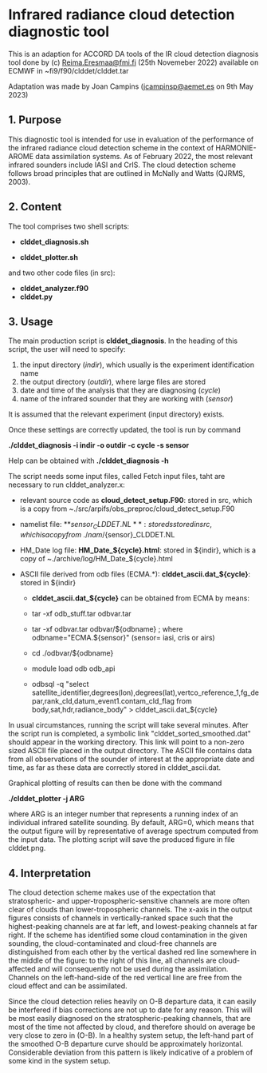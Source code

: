 # Infrared radiance cloud detection diagnostic tool

This is an adaption for ACCORD DA tools of the IR cloud detection diagnosis tool done by (c) Reima.Eresmaa@fmi.fi 
(25th Novemeber 2022) available on ECMWF in ~fi9/f90/clddet/clddet.tar

Adaptation was made by Joan Campins (jcampinsp@aemet.es on 9th May 2023)


## 1. Purpose

This diagnostic tool is intended for use in evaluation of the performance of the infrared radiance cloud detection scheme in the
context of HARMONIE-AROME data assimilation systems. As of February 2022, the most relevant infrared sounders include IASI and CrIS. The
cloud detection scheme follows broad principles that are outlined in McNally and Watts (QJRMS, 2003).


## 2. Content

The tool comprises two shell scripts:

- **clddet_diagnosis.sh**

- **clddet_plotter.sh**

and two other code files (in src):

- **clddet_analyzer.f90** 
- **clddet.py**


## 3. Usage

The main production script is **clddet_diagnosis**. In the heading of this script, the user will need to specify:

1. the input directory (*indir*), which usually is the experiment identification name
2. the output directory (*outdir*), where large files are stored
3. date and time of the analysis that they are diagnosing (*cycle*)
4. name of the infrared sounder that they are working with (*sensor*) 

It is assumed that the relevant experiment (input directory) exists.

Once these settings are correctly updated, the tool is run by command

**./clddet_diagnosis -i indir -o outdir -c cycle -s sensor**

Help can be obtained with **./clddet_diagnosis -h**

The script needs some input files, called Fetch input files, taht are necessary to run clddet_analyzer.x:

- relevant source code as **cloud_detect_setup.F90**: stored in src, which is a copy from ~./src/arpifs/obs_preproc/cloud_detect_setup.F90

- namelist file: **${sensor}_CLDDET.NL**: stored s stored in src, which is a copy from ~./nam/${sensor}_CLDDET.NL

- HM_Date log file: **HM_Date_${cycle}.html**: stored in ${indir}, which is a copy of ~./archive/log/HM_Date_${cycle}.html

- ASCII file derived from odb files (ECMA.*): **clddet_ascii.dat_${cycle}**: stored in ${indir}

  - **clddet_ascii.dat_${cycle}** can be obtained from ECMA by means:
  
  - tar -xf odb_stuff.tar odbvar.tar
  - tar -xf odbvar.tar odbvar/${odbname} ; where  odbname="ECMA.${sensor}" (sensor= iasi, cris or airs)
  - cd ./odbvar/${odbname}
  - module load odb odb_api
  - odbsql -q "select satellite_identifier,degrees(lon),degrees(lat),vertco_reference_1,fg_depar,rank_cld,datum_event1.contam_cld_flag from body,sat,hdr,radiance_body" > clddet_ascii.dat_${cycle}


In usual circumstances, running the script will take several minutes. After the script run is completed, a symbolic link "clddet_sorted_smoothed.dat" should appear in the working directory. This link will point to a non-zero sized ASCII file placed in the output directory. The ASCII file contains data from all observations of the sounder of interest at the appropriate date and time, as far as these data are correctly stored in clddet_ascii.dat.

Graphical plotting of results can then be done with the command

**./clddet_plotter -j ARG**

where ARG is an integer number that represents a running index of an individual infrared satellite sounding. By default, ARG=0, which means that the output figure will by representative of average spectrum computed from the input data. The plotting script will save the produced figure in file clddet.png.


## 4. Interpretation

The cloud detection scheme makes use of the expectation that stratospheric- and upper-tropospheric-sensitive channels are more
often clear of clouds than lower-tropospheric channels. The x-axis in the output figures consists of channels in vertically-ranked space
such that the highest-peaking channels are at far left, and lowest-peaking channels at far right. If the scheme has identified
some cloud contamination in the given sounding, the cloud-contaminated and cloud-free channels are distinguished from each other by the
vertical dashed red line somewhere in the middle of the figure: to the right of this line, all channels are cloud-affected and will
consequently not be used during the assimilation. Channels on the left-hand-side of the red vertical line are free from the cloud effect
and can be assimilated.

Since the cloud detection relies heavily on O-B departure data, it can easily be interfered if bias corrections are not up to date for any
reason. This will be most easily diagnosed on the stratospheric-peaking channels, that are most of the time not affected
by cloud, and therefore should on average be very close to zero in (O-B). In a healthy system setup, the left-hand part of the smoothed
O-B departure curve should be approximately horizontal. Considerable deviation from this pattern is likely indicative of a problem of some
kind in the system setup.

